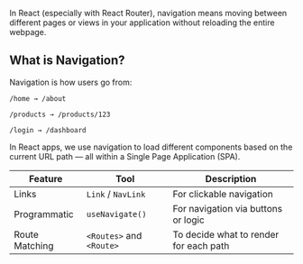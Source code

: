 In React (especially with React Router), navigation means moving between different pages or views in your application without reloading the entire webpage.

## What is Navigation?
Navigation is how users go from:

`/home → /about`

`/products → /products/123`

`/login → /dashboard`

In React apps, we use navigation to load different components based on the current URL path — all within a Single Page Application (SPA).

| Feature        | Tool                     | Description                            |
| -------------- | ------------------------ | -------------------------------------- |
| Links          | `Link` / `NavLink`       | For clickable navigation               |
| Programmatic   | `useNavigate()`          | For navigation via buttons or logic    |
| Route Matching | `<Routes>` and `<Route>` | To decide what to render for each path |
